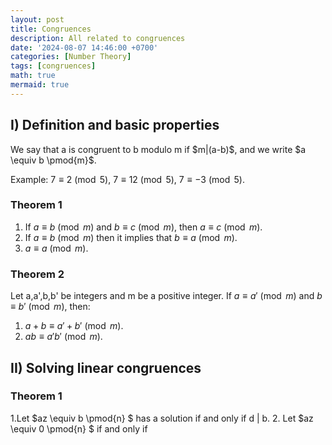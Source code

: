 ```yaml
---
layout: post
title: Congruences
description: All related to congruences
date: '2024-08-07 14:46:00 +0700'
categories: [Number Theory]
tags: [congruences]
math: true
mermaid: true
---
```



## I) Definition and basic properties ##

We say that a is congruent to b modulo m if \$m|(a-b)\$, and we write \$a \equiv b \pmod{m}\$.

Example: $7 \equiv 2 \pmod{5}$, $7 \equiv 12 \pmod{5}$, $7 \equiv -3 \pmod{5}$.

### Theorem 1 ###

1. If $a \equiv b \pmod{m}$ and $b \equiv c \pmod{m}$, then $a \equiv c \pmod{m}$.
2. If $a \equiv b \pmod{m}$ then it implies that $b \equiv a \pmod{m}$.
3. $a \equiv a \pmod{m}$.

### Theorem 2 ###

Let a,a',b,b' be integers and m be a positive integer. If $a \equiv a' \pmod{m}$ and $b \equiv b' \pmod{m}$, then:

1. $a+b \equiv a'+b' \pmod{m}$.
2. $ab \equiv a'b' \pmod{m}$.

## II) Solving linear congruences ##

### Theorem 1 ###

1.Let $az \equiv b \pmod{n} $ has a solution if and only if d | b.
2. Let $az \equiv 0 \pmod{n} $ if and only if 



